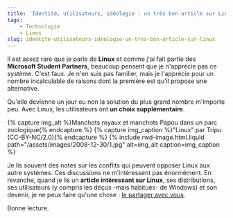 ```yaml
---
title: 'Identité, utilisateurs, idéologie : un très bon article sur Linux'
tags:
    - Technologie
    - Liens
slug: identite-utilisateurs-ideologie-un-tres-bon-article-sur-linux
---
```


Il est assez rare que je parle de **Linux** et comme j'ai fait partie des
**Microsoft Student Partners**, beaucoup pensent que je n'apprécie pas ce
système. C'est faux. Je n'en suis pas familier, mais je l'apprécie pour un
nombre incalculable de raisons dont la première est qu'il propose une
alternative.

Qu'elle devienne un jour ou non la solution du plus grand nombre m'importe peu.
Avec Linux, les utilisateurs ont **un choix supplémentaire**.

{% capture img_alt %}Manchots royaux et manchots Papou dans un parc
zoologique{% endcapture %} {% capture img_caption %}"Linux" par Tripu
(CC-BY-NC/2.0){% endcapture %} {% include rwd-image.html.liquid
path="/assets/images/2008-12-30/1.jpg"
alt=img_alt
caption=img_caption
%}

Je lis souvent des notes sur les conflits qui peuvent opposer Linux aux autre
systèmes. Ces discussions ne m'intéressent pas énormément. En revanche, quand je
lis un **article intéressant sur Linux**, ses distributions, ses utilisateurs (y
compris les déçus -mais habitués- de Windows) et son devenir, je ne peux faire
qu'une chose :
[le partager avec vous](http://www.framablog.org/index.php/post/2008/12/27/linux-influence-anciens-utilisateurs-windows).

Bonne lecture.
